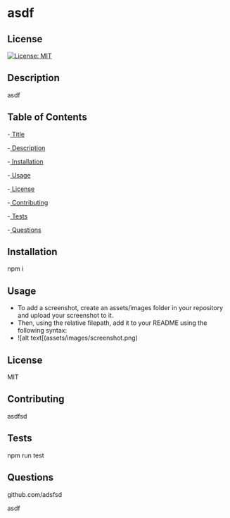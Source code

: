 
  # asdf

  ## License
  [![License: MIT](https://img.shields.io/badge/License-MIT-yellow.svg)](https://opensource.org/licenses/MIT)
 
  ## Description
  asdf
  
  ## Table of Contents

  -[ Title](#title)

  -[ Description](#description)

  -[ Installation](#installation)

  -[ Usage](#usage)

  -[ License](#license)

  -[ Contributing](#contributing)

  -[ Tests](#tests)

  -[ Questions](#questions)

  ## Installation
  npm i

  ## Usage
  * To add a screenshot, create an assets/images folder in your repository and upload your screenshot to it. 
  * Then, using the relative filepath, add it to your README using the following syntax:
  * !&lsqb;alt text&lsqb;(assets/images/screenshot.png)

  ## License
  MIT
  
  ## Contributing
  asdfsd

  ## Tests
  npm run test

  ## Questions
  github.com/adsfsd

  asdf

  



